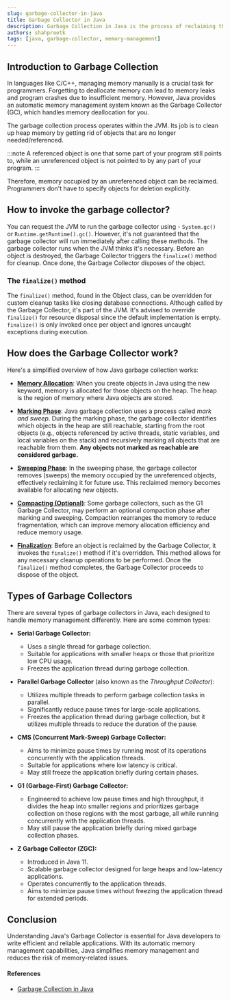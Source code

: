 ```yaml
---
slug: garbage-collector-in-java
title: Garbage Collector in Java
description: Garbage Collection in Java is the process of reclaiming the runtime unused memory automatically. In this blog, we will learn about the Garbage Collector in Java.
authors: shahpreetk
tags: [java, garbage-collector, memory-management]
---
```


## Introduction to Garbage Collection

In languages like C/C++, managing memory manually is a crucial task for programmers. Forgetting to deallocate memory can lead to memory leaks and program crashes due to insufficient memory. However, Java provides an automatic memory management system known as the Garbage Collector (GC), which handles memory deallocation for you.

<!-- truncate -->

The garbage collection process operates within the JVM. Its job is to clean up heap memory by getting rid of objects that are no longer needed/referenced.

:::note
A referenced object is one that some part of your program still points to, while an unreferenced object is not pointed to by any part of your program.
:::

Therefore, memory occupied by an unreferenced object can be reclaimed. Programmers don't have to specify objects for deletion explicitly.

## How to invoke the garbage collector?

You can request the JVM to run the garbage collector using - `System.gc()` or `Runtime.getRuntime().gc()`. However, it's not guaranteed that the garbage collector will run immediately after calling these methods. The garbage collector runs when the JVM thinks it's necessary.
Before an object is destroyed, the Garbage Collector triggers the `finalize()` method for cleanup. Once done, the Garbage Collector disposes of the object.

### The `finalize()` method

The `finalize()` method, found in the Object class, can be overridden for custom cleanup tasks like closing database connections. Although called by the Garbage Collector, it's part of the JVM. It's advised to override `finalize()` for resource disposal since the default implementation is empty. `finalize()` is only invoked once per object and ignores uncaught exceptions during execution.

## How does the Garbage Collector work?

Here's a simplified overview of how Java garbage collection works:

- <u>**Memory Allocation**</u>: When you create objects in Java using the new keyword, memory is allocated for those objects on the heap. The heap is the region of memory where Java objects are stored.

- <u>**Marking Phase**</u>: Java garbage collection uses a process called _mark and sweep_. During the marking phase, the garbage collector identifies which objects in the heap are still reachable, starting from the root objects (e.g., objects referenced by active threads, static variables, and local variables on the stack) and recursively marking all objects that are reachable from them. **Any objects not marked as reachable are considered garbage.**

- <u>**Sweeping Phase**</u>: In the sweeping phase, the garbage collector removes (sweeps) the memory occupied by the unreferenced objects, effectively reclaiming it for future use. This reclaimed memory becomes available for allocating new objects.

- <u>**Compacting (Optional)**</u>: Some garbage collectors, such as the G1 Garbage Collector, may perform an optional compaction phase after marking and sweeping. Compaction rearranges the memory to reduce fragmentation, which can improve memory allocation efficiency and reduce memory usage.

- <u>**Finalization**</u>: Before an object is reclaimed by the Garbage Collector, it invokes the `finalize()` method if it's overridden. This method allows for any necessary cleanup operations to be performed. Once the `finalize()` method completes, the Garbage Collector proceeds to dispose of the object.

## Types of Garbage Collectors

There are several types of garbage collectors in Java, each designed to handle memory management differently. Here are some common types:

- **Serial Garbage Collector:**

  - Uses a single thread for garbage collection.
  - Suitable for applications with smaller heaps or those that prioritize low CPU usage.
  - Freezes the application thread during garbage collection.

- **Parallel Garbage Collector** (also known as the _Throughput Collector_):

  - Utilizes multiple threads to perform garbage collection tasks in parallel.
  - Significantly reduce pause times for large-scale applications.
  - Freezes the application thread during garbage collection, but it utilizes multiple threads to reduce the duration of the pause.

- **CMS (Concurrent Mark-Sweep) Garbage Collector:**

  - Aims to minimize pause times by running most of its operations concurrently with the application threads.
  - Suitable for applications where low latency is critical.
  - May still freeze the application briefly during certain phases.

- **G1 (Garbage-First) Garbage Collector:**

  - Engineered to achieve low pause times and high throughput, it divides the heap into smaller regions and prioritizes garbage collection on those regions with the most garbage, all while running concurrently with the application threads.
  - May still pause the application briefly during mixed garbage collection phases.

- **Z Garbage Collector (ZGC):**
  - Introduced in Java 11.
  - Scalable garbage collector designed for large heaps and low-latency applications.
  - Operates concurrently to the application threads.
  - Aims to minimize pause times without freezing the application thread for extended periods.

## Conclusion

Understanding Java's Garbage Collector is essential for Java developers to write efficient and reliable applications. With its automatic memory management capabilities, Java simplifies memory management and reduces the risk of memory-related issues.

#### References

- [Garbage Collection in Java](https://www.geeksforgeeks.org/garbage-collection-java/)
